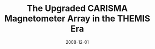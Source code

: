 ---
title: "The Upgraded CARISMA Magnetometer Array in the THEMIS Era"
collection: publications
permalink: /publication/2008-12-01-Mann
date: 2008-12-01
venue: 'Space Science Reviews'
paperurl: 'https://doi.org/10.1007/s11214-008-9457-6'
citation: 'Mann, I. R., Milling, D. K., Rae, I. J., Ozeke, L. G., Kale, A., Kale, Z. C., et al. (2008). The Upgraded CARISMA Magnetometer Array in the THEMIS Era. Space Science Reviews, 141(1-4), 413-451. '
---